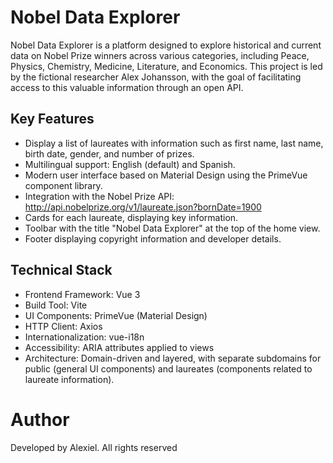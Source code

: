 # Nobel Data Explorer
Nobel Data Explorer is a platform designed to explore historical and current data on Nobel Prize winners across various categories, including Peace, Physics, Chemistry, Medicine, Literature, and Economics. This project is led by the fictional researcher Alex Johansson, with the goal of facilitating access to this valuable information through an open API.

## Key Features
* Display a list of laureates with information such as first name, last name, birth date, gender, and number of prizes.
* Multilingual support: English (default) and Spanish.
* Modern user interface based on Material Design using the PrimeVue component library.
* Integration with the Nobel Prize API: http://api.nobelprize.org/v1/laureate.json?bornDate=1900
* Cards for each laureate, displaying key information.
* Toolbar with the title "Nobel Data Explorer" at the top of the home view.
* Footer displaying copyright information and developer details.

## Technical Stack
* Frontend Framework: Vue 3
* Build Tool: Vite
* UI Components: PrimeVue (Material Design)
* HTTP Client: Axios
* Internationalization: vue-i18n
* Accessibility: ARIA attributes applied to views
* Architecture: Domain-driven and layered, with separate subdomains for public (general UI components) and laureates (components related to laureate information).

# Author
Developed by Alexiel. All rights reserved